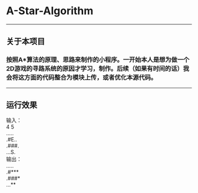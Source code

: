 # A-Star-Algorithm
---
## 关于本项目
### 按照**A\*算法**的原理、思路来制作的小程序。一开始本人是想为做一个2D游戏的寻路系统的原因才学习，制作。后续（如果有时间的话）我会将这方面的代码整合为模块上传，或者优化本源代码。
---
## 运行效果
输入：  
4 5  
.....  
.#E..  
.###.  
...S.  
输出：  
.....  
.#***  
.###*  
...**  
